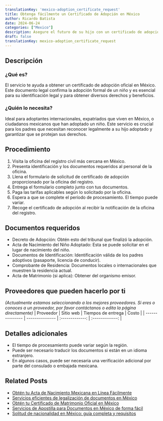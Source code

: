 ```yaml
---
translationKey: 'mexico-adoption_certificate_request'
title: Obtenga fácilmente un Certificado de Adopción en México
author: Ricardo Batista
date: 2024-06-24
categories: ["Mexico"]
description: Asegure el futuro de su hijo con un certificado de adopción legal en México. Pasos simplificados y documentos requeridos incluidos.
draft: false
translationKey: mexico-adoption_certificate_request
---
```


## Descripción
### ¿Qué es?
El servicio te ayuda a obtener un certificado de adopción oficial en México. Este documento legal confirma la adopción formal de un niño y es esencial para su identificación legal y para obtener diversos derechos y beneficios.

### ¿Quién lo necesita?
Ideal para adoptantes internacionales, expatriados que viven en México, o ciudadanos mexicanos que han adoptado un niño. Este servicio es crucial para los padres que necesitan reconocer legalmente a su hijo adoptado y garantizar que se protejan sus derechos.

## Procedimiento

1. Visita la oficina del registro civil más cercana en México.
2. Presenta identificación y los documentos requeridos al personal de la oficina.
3. Llena el formulario de solicitud de certificado de adopción proporcionado por la oficina del registro.
4. Entrega el formulario completo junto con tus documentos.
5. Paga las tarifas aplicables según lo solicitado por la oficina.
6. Espera a que se complete el período de procesamiento. El tiempo puede variar.
7. Recoge el certificado de adopción al recibir la notificación de la oficina del registro.

## Documentos requeridos

- Decreto de Adopción: Obtén esto del tribunal que finalizó la adopción.
- Acta de Nacimiento del Niño Adoptado: Esta se puede solicitar en el lugar de nacimiento del niño.
- Documentos de Identificación: Identificación válida de los padres adoptivos (pasaporte, licencia de conducir).
- Comprobante de Residencia: Documentos locales o internacionales que muestren la residencia actual.
- Acta de Matrimonio (si aplica): Obtener del organismo emisor.

## Proveedores que pueden hacerlo por ti
_(Actualmente estamos seleccionando a los mejores proveedores. Si eres o conoces a un proveedor, por favor contáctanos o edita la página directamente)_
| Proveedor        |     Sitio web     |     Tiempos de entrega    |       Costo      |
| --------------- | --------------- |  :-------------: | :-------------: |

## Detalles adicionales

- El tiempo de procesamiento puede variar según la región.
- Puede ser necesario traducir los documentos si están en un idioma extranjero.
- En algunos casos, puede ser necesaria una verificación adicional por parte del consulado o embajada mexicana.
## Related Posts

- [Obtén tu Acta de Nacimiento Mexicana en Línea Fácilmente](https://tramitit.com/es/guides/mexico/acta_de_nacimiento/)
- [Servicios eficientes de legalización de documentos en México](https://tramitit.com/es/guides/mexico/legalización_de_documentos/)
- [Obtén tu Certificado de Matrimonio Oficial en México](https://tramitit.com/es/guides/mexico/acta_de_matrimonio/)
- [Servicios de Apostilla para Documentos en México de forma fácil](https://tramitit.com/es/guides/mexico/apostilla_de_documentos/)
- [Solitud de nacionalidad en México: guía completa y requisitos](https://tramitit.com/es/guides/mexico/solicitud_de_nacionalidad/)